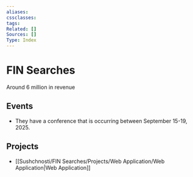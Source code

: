 ```yaml
---
aliases:
cssclasses:
tags:
Related: []
Sources: []
Type: Index
---
```

# FIN Searches

Around 6 million in revenue

## Events

- They have a conference that is occurring between September 15-19, 2025.

## Projects

- [[Sushchnosti/FIN Searches/Projects/Web Application/Web Application|Web Application]]

